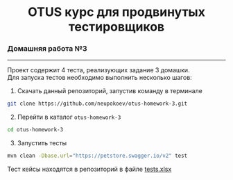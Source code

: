 <h1 align="center">OTUS курс для продвинутых тестировщиков</h1>
<h3 align="left">Домашняя работа №3</h3>

---
Проект содержит 4 теста, реализующих задание 3 домашки.\
Для запуска тестов необходимо выполнить несколько шагов:
1. Скачать данный репозиторий, запустив команду в терминале
```bash
git clone https://github.com/neupokoev/otus-homework-3.git
```
2. Перейти в каталог `otus-homework-3`
```bash
cd otus-homework-3
```
3. Запустить тесты
```bash
mvn clean -Dbase.url="https://petstore.swagger.io/v2" test
```
Тест кейсы находятся в репозиторий в файле [tests.xlsx](https://github.com/neupokoev/otus-homework-3/blob/main/src/test/resources/tests.xlsx) 